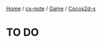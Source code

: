 [Home](https://mengxianbin.github.io) /
[cs-note](https://mengxianbin.github.io/cs-note/content) /
[Game](https://mengxianbin.github.io/cs-note/content/Game) /
[Cocos2d-x](https://mengxianbin.github.io/cs-note/content/Game/Cocos2d-x)

# TO DO
